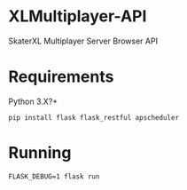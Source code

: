 # XLMultiplayer-API
SkaterXL Multiplayer Server Browser API

# Requirements

Python 3.X?+

```
pip install flask flask_restful apscheduler
```

# Running

```
FLASK_DEBUG=1 flask run
```
